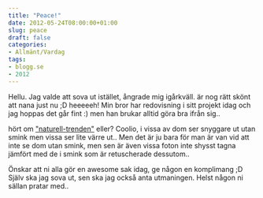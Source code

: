 ```yaml
---
title: "Peace!"
date: 2012-05-24T08:00:00+01:00
slug: peace
draft: false
categories:
- Allmänt/Vardag
tags:
- blogg.se
- 2012
---
```

Hellu. Jag valde att sova ut istället, ångrade mig igårkväll. är nog rätt skönt att nana just nu ;D heeeeeh! Min bror har redovisning i sitt projekt idag och jag hoppas det går fint :) men han brukar alltid göra bra ifrån sig..  
  
hört om ["naturell-trenden"](http://starlounge.se.msn.com/campaign.aspx?cp-documentid=250069712#image=1) eller? Coolio, i vissa av dom ser snyggare ut utan smink men vissa ser lite värre ut.. Men det är ju bara för man är van vid att inte se dom utan smink, men sen är även vissa foton inte shysst tagna jämfört med de i smink som är retuscherade dessutom..  
  
Önskar att ni alla gör en awesome sak idag, ge någon en komplimang ;D  
Själv ska jag sova ut, sen ska jag också anta utmaningen. Helst någon ni sällan pratar med..